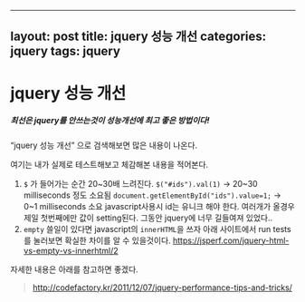 ---
layout: post
title: jquery 성능 개선
categories: jquery
tags: jquery
--

# jquery 성능 개선



##### **최선은 jquery를 안쓰는것이 성능개선에 최고 좋은 방법이다!**

“jquery 성능 개선” 으로 검색해보면 많은 내용이 나온다.

여기는 내가 실제로 테스트해보고 체감해본 내용을 적어본다.

1. `$` 가 들어가는 순간 20~30배 느려진다.
   `$("#ids").val(1)`  -> 20~30 milliseconds 정도 소요됨
   `document.getElementById("ids").value=1;` -> 0~1 milliseconds 소요
   javascript사용시 id는 유니크 해야 한다. 여러개가 올경우 제일 첫번째에만 값이 setting된다.
   그동안 jquery에 너무 길들여져 있었다..
2. `empty` 쓸일이 있다면 javascript의 `innerHTML`을 쓰자
   아래 사이트에서 run tests를 눌러보면 확실한 차이를 알 수 있을것이다.
   https://jsperf.com/jquery-html-vs-empty-vs-innerhtml/2

 

자세한 내용은 아래를 참고하면 좋겠다.

> http://codefactory.kr/2011/12/07/jquery-performance-tips-and-tricks/

 